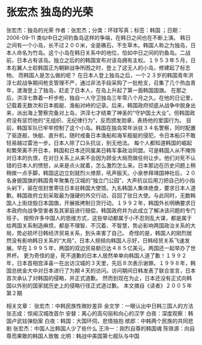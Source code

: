 # 张宏杰  独岛的光荣

张宏杰：独岛的光荣
作者：张宏杰；分类：环球写真；标签：韩国 ；日期：2006-09-11
类似中日之间钓鱼岛这样的争端，在韩日之间也在不断上演。
韩日之间有一个小岛，长不过２００米，全是礁石，不生草木。韩国人称之为独岛，日本人命名为竹岛。这个小岛在韩日关系中的地位，恰如中日之间的钓鱼岛。二战前，日本占有该岛。独立之后的的韩国宣布对该岛拥有主权。１９５３年５月，日本右翼人士趁韩国正为朝鲜战争所困之时，登上了这无人的小岛，修建起了标志物。
而韩国人是怎么做的呢？
在日本人登上独岛之后，一个２３岁的韩国青年洪淳七趁战争期间枪支管理不严，通过非法手段采购了一批枪支，召集了几个热血青年，渡海登上了独岛，赶走了日本人，在岛上升起了第一面韩国国旗。
在那之后，洪淳七靠着一杆步枪，独自一人守卫独岛三年零八个月之久。在他的日记里，记载着无数次和日本舰艇、渔船对峙的记录。后来，韩国政府彻底从战争中脱身出来，派出海上警察完备对上岛，洪淳七才结束了神圣的“守护国土大业”。但韩国政府没有惩罚他的“无组织、无纪律行为”，反而颁发勋章，表扬他的爱国行为。
目前，韩国军队已牢牢控制了这个小岛。韩国在独岛常年派驻３４名警察，同时配置了驱逐舰，快艇、直升机，随时戒备日本渔船和海军舰艇的侵犯，令日本船只不敢轻易越过雷池一步。日本人除了口头抗议，别无他法。
每个人都知道韩国的崛起和繁荣离不开日本，韩国和日本还同属美日韩军事政治同盟。可是韩国人从不掩饰对日本的仇恨，在对日关系上从来不会因为顾全大局而做任何让步。他们对死不认错的日本人的愤怒，从来是点火就着，怎么激烈怎么来。日本那边在历史问题上稍稍做一点手脚，韩国这边立刻就烈火燎原，吼声振天。小泉参拜靖国神社后，２０名身披国旗的韩国青年聚集在汉城的“独立门公园”，大声抗议后用刀把自己的小指头剁下，装在信封里寄往日本驻韩国大使馆。九名韩国人集体绝食，要求日本人道歉。韩国政府立刻采取最为强硬的外交行动，召回了驻日大使。与此同时，无数韩国人上街烧毁日本国旗，开展抵拷制日货行动。１９９２年，韩国外长明确要求日本政府向战争受害者及其家庭进行赔偿，韩国政府并为此成立了解决该问题的专门班子。
按照许多中国人的思维方式，这些举动都属于小不忍则乱大谋，都是属于给两国关系制造麻烦，都是不理智、不沉着、不智慧，势必影响两国政治关系的大局，势必损坏日韩经济贸易关系，到头来害了自己。
奇怪的是，韩国人的刚烈居然没有影响韩日关系的“大局”，日本人频频向韩国人示好，日韩经贸关系飞速发展。早在１９９５年，两国的双边贸易额已达４８５亿美元。两国还一起举办了世界杯。
更为奇怪的是，死不道歉的日本人居然单单向韩国人道了歉！１９９２年，日本首相宫泽喜一在出访汉城的３天里，先后８次表示谢罪。１９９８年，韩国总统金大中对日本进行了为期４天的访问。访问期间日韩发表了联合宣言，日本首次承认了对韩国的侵略，并正式道歉。
然而到现在为止，日本还没有正式向韩国以外别的国家就历史上的侵略行径正式道过歉。
本文摘自《读者》２００５年第２期

相关文章：
张宏杰：中韩民族性微妙差异
金文学：一眼认出中日韩三国人的方法
张志成：惊闻汉城改首尔
安替：离心的高句丽和向心的汉字
白夜：深度观察：韩国卢武铉弹劾案
白夜：韩国：大国环伺，悲情独抱
槟郎：中韩两个民族的共同悲剧
张宏杰：中国人比韩国人少了些什么
王泠一：刚烈自尊的韩国魂
陈铁源：向自尊而果敢的韩国人致敬
北明：韩战中美国第七舰队与中国